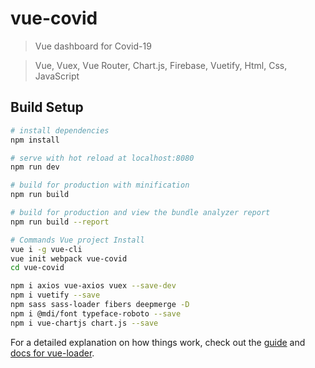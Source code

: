 # vue-covid

> Vue dashboard for Covid-19 

> Vue, Vuex, Vue Router, Chart.js, Firebase, Vuetify, Html, Css, JavaScript

## Build Setup

``` bash
# install dependencies
npm install

# serve with hot reload at localhost:8080
npm run dev

# build for production with minification
npm run build

# build for production and view the bundle analyzer report
npm run build --report

# Commands Vue project Install
vue i -g vue-cli
vue init webpack vue-covid
cd vue-covid

npm i axios vue-axios vuex --save-dev
npm i vuetify --save
npm sass sass-loader fibers deepmerge -D
npm i @mdi/font typeface-roboto --save
npm i vue-chartjs chart.js --save
```

For a detailed explanation on how things work, check out the [guide](http://vuejs-templates.github.io/webpack/) and [docs for vue-loader](http://vuejs.github.io/vue-loader).
